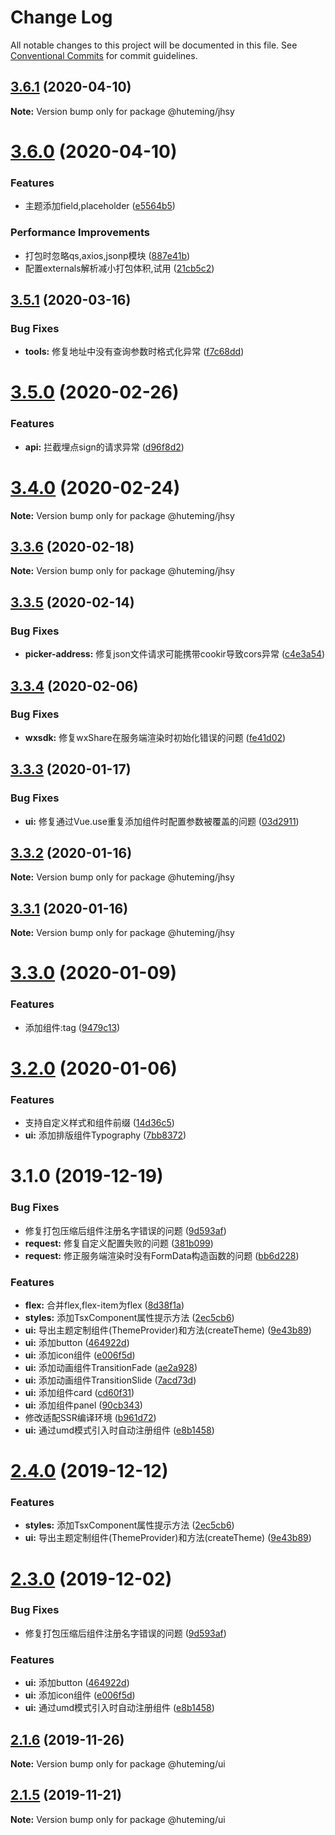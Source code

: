 # Change Log

All notable changes to this project will be documented in this file.
See [Conventional Commits](https://conventionalcommits.org) for commit guidelines.

## [3.6.1](https://github.com/huteming/huteming-ui/compare/v3.6.0...v3.6.1) (2020-04-10)

**Note:** Version bump only for package @huteming/jhsy





# [3.6.0](https://github.com/huteming/huteming-ui/compare/v3.5.1...v3.6.0) (2020-04-10)


### Features

* 主题添加field,placeholder ([e5564b5](https://github.com/huteming/huteming-ui/commit/e5564b5544d48f9cb7b132b6cf5c54553a19c6a5))


### Performance Improvements

* 打包时忽略qs,axios,jsonp模块 ([887e41b](https://github.com/huteming/huteming-ui/commit/887e41b42c502445b5d8e5773683e231d7c2d7ee))
* 配置externals解析减小打包体积,试用 ([21cb5c2](https://github.com/huteming/huteming-ui/commit/21cb5c297bce6bfa322db8811e7c09ea5f819e3e))





## [3.5.1](https://github.com/huteming/huteming-ui/compare/v3.5.0...v3.5.1) (2020-03-16)


### Bug Fixes

* **tools:** 修复地址中没有查询参数时格式化异常 ([f7c68dd](https://github.com/huteming/huteming-ui/commit/f7c68dd636517807b170880e6d8d27d8b4890e39))






# [3.5.0](https://github.com/huteming/huteming-ui/compare/v3.4.0...v3.5.0) (2020-02-26)


### Features

* **api:** 拦截埋点sign的请求异常 ([d96f8d2](https://github.com/huteming/huteming-ui/commit/d96f8d284d28f84765a5d189500e38883d0d700f))





# [3.4.0](https://github.com/huteming/huteming-ui/compare/v3.3.6...v3.4.0) (2020-02-24)

**Note:** Version bump only for package @huteming/jhsy





## [3.3.6](https://github.com/huteming/huteming-ui/compare/v3.3.5...v3.3.6) (2020-02-18)

**Note:** Version bump only for package @huteming/jhsy





## [3.3.5](https://github.com/huteming/huteming-ui/compare/v3.3.4...v3.3.5) (2020-02-14)


### Bug Fixes

* **picker-address:** 修复json文件请求可能携带cookir导致cors异常 ([c4e3a54](https://github.com/huteming/huteming-ui/commit/c4e3a542b9b9e316bc2490a5d45c24e89507ec49))





## [3.3.4](https://github.com/huteming/huteming-ui/compare/v3.3.3...v3.3.4) (2020-02-06)


### Bug Fixes

* **wxsdk:** 修复wxShare在服务端渲染时初始化错误的问题 ([fe41d02](https://github.com/huteming/huteming-ui/commit/fe41d022ea3ea0137a40c778951967fbae556988))





## [3.3.3](https://github.com/huteming/huteming-ui/compare/v3.3.2...v3.3.3) (2020-01-17)


### Bug Fixes

* **ui:** 修复通过Vue.use重复添加组件时配置参数被覆盖的问题 ([03d2911](https://github.com/huteming/huteming-ui/commit/03d29113db6e1a9c5a977c9d82acb19faf1b470a))





## [3.3.2](https://github.com/huteming/huteming-ui/compare/v3.3.1...v3.3.2) (2020-01-16)

**Note:** Version bump only for package @huteming/jhsy





## [3.3.1](https://github.com/huteming/huteming-ui/compare/v3.3.0...v3.3.1) (2020-01-16)

**Note:** Version bump only for package @huteming/jhsy





# [3.3.0](https://github.com/huteming/huteming-ui/compare/v3.2.0...v3.3.0) (2020-01-09)


### Features

* 添加组件:tag ([9479c13](https://github.com/huteming/huteming-ui/commit/9479c13bf2a3c1bf11e4d22149c0b677175ea6a0))





# [3.2.0](https://github.com/huteming/huteming-ui/compare/v3.1.0...v3.2.0) (2020-01-06)


### Features

* 支持自定义样式和组件前缀 ([14d36c5](https://github.com/huteming/huteming-ui/commit/14d36c5d9e1acba40c87eaa4c2301c6819c53285))
* **ui:** 添加排版组件Typography ([7bb8372](https://github.com/huteming/huteming-ui/commit/7bb837274feafb071ad70a4f3530d8d2e1add064))





# 3.1.0 (2019-12-19)


### Bug Fixes

* 修复打包压缩后组件注册名字错误的问题 ([9d593af](https://github.com/huteming/huteming-ui/commit/9d593af3a27efa600b8e3847609d21288b25c3e1))
* **request:** 修复自定义配置失败的问题 ([381b099](https://github.com/huteming/huteming-ui/commit/381b0994a54cc1b8a64d440436453f75d84ff1b0))
* **request:** 修正服务端渲染时没有FormData构造函数的问题 ([bb6d228](https://github.com/huteming/huteming-ui/commit/bb6d228df505ff05b60d77f98d7ed20c331e78aa))


### Features

* **flex:** 合并flex,flex-item为flex ([8d38f1a](https://github.com/huteming/huteming-ui/commit/8d38f1a0e31f23cb2b98aa0ef017432b801a6bb1))
* **styles:** 添加TsxComponent属性提示方法 ([2ec5cb6](https://github.com/huteming/huteming-ui/commit/2ec5cb633ddb8c19f9c4301bc42b1bc2dccbb69f))
* **ui:** 导出主题定制组件(ThemeProvider)和方法(createTheme) ([9e43b89](https://github.com/huteming/huteming-ui/commit/9e43b890136557ee0601862069234f8c89237944))
* **ui:** 添加button ([464922d](https://github.com/huteming/huteming-ui/commit/464922d672077e761303d87e7fd5f3fbde7e9ef1))
* **ui:** 添加icon组件 ([e006f5d](https://github.com/huteming/huteming-ui/commit/e006f5dde1cc822bb5ff846d23960f83aa9e0b36))
* **ui:** 添加动画组件TransitionFade ([ae2a928](https://github.com/huteming/huteming-ui/commit/ae2a928a18a7629d4515ce249c96c170de4472b9))
* **ui:** 添加动画组件TransitionSlide ([7acd73d](https://github.com/huteming/huteming-ui/commit/7acd73d86fb9a8cf3ae5e0f3b4b87f43d86915bd))
* **ui:** 添加组件card ([cd60f31](https://github.com/huteming/huteming-ui/commit/cd60f314ffb0aa613e935d7d957d952a9b806353))
* **ui:** 添加组件panel ([90cb343](https://github.com/huteming/huteming-ui/commit/90cb343b7c9d4b97090e2def305b7c3818f82187))
* 修改适配SSR编译环境 ([b961d72](https://github.com/huteming/huteming-ui/commit/b961d72ddf40360f78627f578d846ac761446388))
* **ui:** 通过umd模式引入时自动注册组件 ([e8b1458](https://github.com/huteming/huteming-ui/commit/e8b14583feee5ef8a34afa17cc04752125ab4d01))





# [2.4.0](https://github.com/huteming/huteming-ui/compare/@huteming/ui@2.3.0...@huteming/ui@2.4.0) (2019-12-12)


### Features

* **styles:** 添加TsxComponent属性提示方法 ([2ec5cb6](https://github.com/huteming/huteming-ui/commit/2ec5cb633ddb8c19f9c4301bc42b1bc2dccbb69f))
* **ui:** 导出主题定制组件(ThemeProvider)和方法(createTheme) ([9e43b89](https://github.com/huteming/huteming-ui/commit/9e43b890136557ee0601862069234f8c89237944))





# [2.3.0](https://github.com/huteming/huteming-ui/compare/@huteming/ui@2.1.6...@huteming/ui@2.3.0) (2019-12-02)


### Bug Fixes

* 修复打包压缩后组件注册名字错误的问题 ([9d593af](https://github.com/huteming/huteming-ui/commit/9d593af3a27efa600b8e3847609d21288b25c3e1))


### Features

* **ui:** 添加button ([464922d](https://github.com/huteming/huteming-ui/commit/464922d672077e761303d87e7fd5f3fbde7e9ef1))
* **ui:** 添加icon组件 ([e006f5d](https://github.com/huteming/huteming-ui/commit/e006f5dde1cc822bb5ff846d23960f83aa9e0b36))
* **ui:** 通过umd模式引入时自动注册组件 ([e8b1458](https://github.com/huteming/huteming-ui/commit/e8b14583feee5ef8a34afa17cc04752125ab4d01))





## [2.1.6](https://github.com/huteming/huteming-ui/compare/@huteming/ui@2.1.5...@huteming/ui@2.1.6) (2019-11-26)

**Note:** Version bump only for package @huteming/ui





## [2.1.5](https://github.com/huteming/huteming-ui/compare/@huteming/ui@2.1.4...@huteming/ui@2.1.5) (2019-11-21)

**Note:** Version bump only for package @huteming/ui
